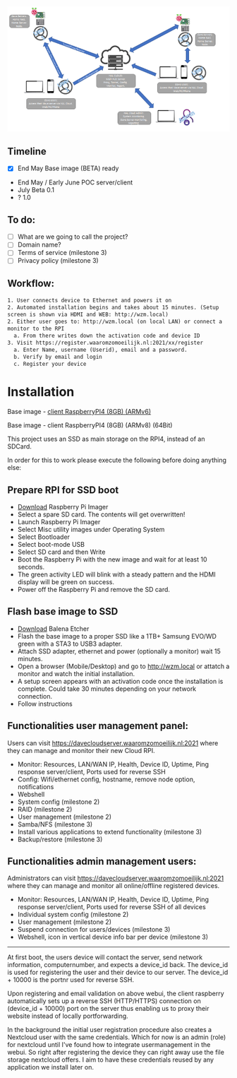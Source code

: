 ![Project layout](/media/projectlayout.png)

## Timeline
- [x] End May Base image (BETA) ready
- End May / Early June POC server/client
- July Beta 0.1
- ? 1.0

## To do:
- [ ] What are we going to call the project?
- [ ] Domain name?
- [ ] Terms of service (milestone 3)
- [ ] Privacy policy (milestone 3)

## Workflow:
```
1. User connects device to Ethernet and powers it on
2. Automated installation begins and takes about 15 minutes. (Setup screen is shown via HDMI and WEB: http://wzm.local)
2. Either user goes to: http://wzm.local (on local LAN) or connect a monitor to the RPI
  a. From there writes down the activation code and device ID
3. Visit https://register.waaromzomoeilijk.nl:2021/xx/register
  a. Enter Name, username (Userid), email and a password.
  b. Verify by email and login
  c. Register your device
```

# Installation
Base image - [client RaspberryPI4 (8GB) (ARMv6)](https://nextcloud.waaromzomoeilijk.nl/s/Fq5NemfnGmJsXKz)

Base image - client RaspberryPI4 (8GB) (ARMv8) (64Bit)

This project uses an SSD as main storage on the RPI4, instead of an SDCard.

In order for this to work please execute the following before doing anything else:
## Prepare RPI for SSD boot
- [Download](https://www.raspberrypi.org/downloads) Raspberry Pi Imager 
- Select a spare SD card. The contents will get overwritten!
- Launch Raspberry Pi Imager
- Select Misc utility images under Operating System
- Select Bootloader
- Select boot-mode USB
- Select SD card and then Write
- Boot the Raspberry Pi with the new image and wait for at least 10 seconds.
- The green activity LED will blink with a steady pattern and the HDMI display will be green on success.
- Power off the Raspberry Pi and remove the SD card.

## Flash base image to SSD
- [Download](https://www.balena.io/etcher/) Balena Etcher
- Flash the base image to a proper SSD like a 1TB+ Samsung EVO/WD green with a STA3 to USB3 adapter.
- Attach SSD adapter, ethernet and power (optionally a monitor) wait 15 minutes.
- Open a browser (Mobile/Desktop) and go to http://wzm.local or attatch a monitor and watch the initial installation. 
- A setup screen appears with an activation code once the installation is complete. Could take 30 minutes depending on your network connection.
- Follow instructions

## Functionalities user management panel:

Users can visit https://davecloudserver.waaromzomoeilijk.nl:2021 where they can manage and monitor their new Cloud RPI.

* Monitor: Resources, LAN/WAN IP, Health, Device ID, Uptime, Ping response server/client, Ports used for reverse SSH
* Config: Wifi/ethernet config, hostname, remove node option, notifications
* Webshell
* System config (milestone 2)
* RAID (milestone 2)
* User management (milestone 2)
* Samba/NFS (milestone 3)
* Install various applications to extend functionality (milestone 3)
* Backup/restore (milestone 3)


## Functionalities admin management users:

Administrators can visit https://davecloudserver.waaromzomoeilijk.nl:2021 where they can manage and monitor all online/offline registered devices.

* Monitor: Resources, LAN/WAN IP, Health, Device ID, Uptime, Ping response server/client, Ports used for reverse SSH of all devices
* Individual system config (milestone 2)
* User management (milestone 2)
* Suspend connection for users/devices (milestone 3)
* Webshell, icon in vertical device info bar per device (milestone 3)

---
At first boot, the users device will contact the server, send network information, computernumber, and expects a device_id back. The device_id is used for registering the user and their device to our server. The device_id + 10000 is the portnr used for reverse SSH. 

Upon registering and email validation on above webui, the client raspberry automatically sets up a reverse SSH (HTTP/HTTPS) connection on (device_id + 10000) port on the server thus enabling us to proxy their website instead of locally portforwarding.

In the background the initial user registration procedure also creates a Nextcloud user with the same credentials. Which for now is an admin (role) for nextcloud until I've found how to integrate usermanagement in the webui. So right after registering the device they can right away use the file storage nextcloud offers. I aim to have these credentials reused by any application we install later on.



